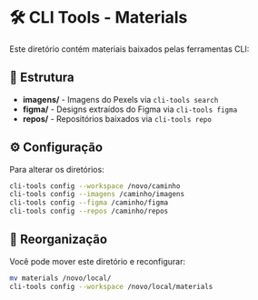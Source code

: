 # 🛠️ CLI Tools - Materials

Este diretório contém materiais baixados pelas ferramentas CLI:

## 📁 Estrutura

- **imagens/** - Imagens do Pexels via `cli-tools search`
- **figma/** - Designs extraídos do Figma via `cli-tools figma`
- **repos/** - Repositórios baixados via `cli-tools repo`

## ⚙️ Configuração

Para alterar os diretórios:
```bash
cli-tools config --workspace /novo/caminho
cli-tools config --imagens /caminho/imagens
cli-tools config --figma /caminho/figma
cli-tools config --repos /caminho/repos
```

## 🔄 Reorganização

Você pode mover este diretório e reconfigurar:
```bash
mv materials /novo/local/
cli-tools config --workspace /novo/local/materials
```

